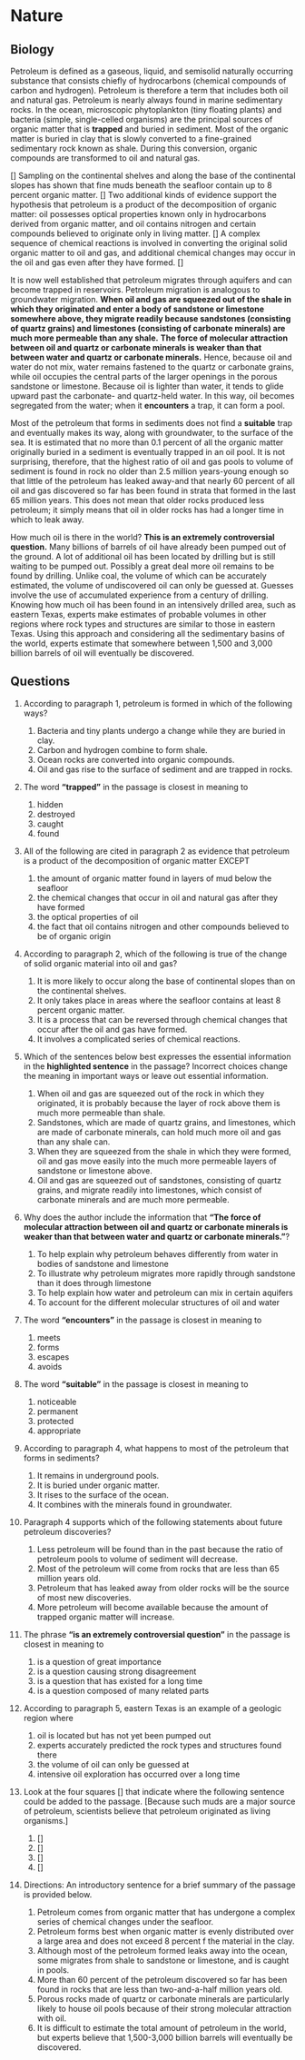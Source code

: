 # Nature
## Biology

Petroleum is defined as a gaseous, liquid, and semisolid naturally occurring substance that consists chiefly of hydrocarbons (chemical compounds of carbon and hydrogen). Petroleum is therefore a term that includes both oil and natural gas. Petroleum is nearly always found in marine sedimentary rocks. In the ocean, microscopic phytoplankton (tiny floating plants) and bacteria (simple, single-celled organisms) are the principal sources of organic matter that is **trapped** and buried in sediment. Most of the organic matter is buried in clay that is slowly converted to a fine-grained sedimentary rock known as shale. During this conversion, organic compounds are transformed to oil and natural gas.

[] Sampling on the continental shelves and along the base of the continental slopes has shown that fine muds beneath the seafloor contain up to 8 percent organic matter. [] Two additional kinds of evidence support the hypothesis that petroleum is a product of the decomposition of organic matter: oil possesses optical properties known only in hydrocarbons derived from organic matter, and oil contains nitrogen and certain compounds believed to originate only in living matter. [] A complex sequence of chemical reactions is involved in converting the original solid organic matter to oil and gas, and additional chemical changes may occur in the oil and gas even after they have formed. []

It is now well established that petroleum migrates through aquifers and can become trapped in reservoirs. Petroleum migration is analogous to groundwater migration. **When oil and gas are squeezed out of the shale in which they originated and enter a body of sandstone or limestone somewhere above, they migrate readily because sandstones (consisting of quartz grains) and limestones (consisting of carbonate minerals) are much more permeable than any shale.** **The force of molecular attraction between oil and quartz or carbonate minerals is weaker than that between water and quartz or carbonate minerals.** Hence, because oil and water do not mix, water remains fastened to the quartz or carbonate grains, while oil occupies the central parts of the larger openings in the porous sandstone or limestone. Because oil is lighter than water, it tends to glide upward past the carbonate- and quartz-held water. In this way, oil becomes segregated from the water; when it **encounters** a trap, it can form a pool.

Most of the petroleum that forms in sediments does not find a **suitable** trap and eventually makes its way, along with groundwater, to the surface of the sea. It is estimated that no more than 0.1 percent of all the organic matter originally buried in a sediment is eventually trapped in an oil pool. It is not surprising, therefore, that the highest ratio of oil and gas pools to volume of sediment is found in rock no older than 2.5 million years-young enough so that little of the petroleum has leaked away-and that nearly 60 percent of all oil and gas discovered so far has been found in strata that formed in the last 65 million years. This does not mean that older rocks produced less petroleum; it simply means that oil in older rocks has had a longer time in which to leak away.

How much oil is there in the world? **This is an extremely controversial question.** Many billions of barrels of oil have already been pumped out of the ground. A lot of additional oil has been located by drilling but is still waiting to be pumped out. Possibly a great deal more oil remains to be found by drilling. Unlike coal, the volume of which can be accurately estimated, the volume of undiscovered oil can only be guessed at. Guesses involve the use of accumulated experience from a century of drilling. Knowing how much oil has been found in an intensively drilled area, such as eastern Texas, experts make estimates of probable volumes in other regions where rock types and structures are similar to those in eastern Texas. Using this approach and considering all the sedimentary basins of the world, experts estimate that somewhere between 1,500 and 3,000 billion barrels of oil will eventually be discovered.

## Questions
1. According to paragraph 1, petroleum is formed in which of the following ways?
	1. Bacteria and tiny plants undergo a change while they are buried in clay.
	1. Carbon and hydrogen combine to form shale.
	1. Ocean rocks are converted into organic compounds.
	1. Oil and gas rise to the surface of sediment and are trapped in rocks.

2. The word **“trapped”** in the passage is closest in meaning to
	1. hidden
	1. destroyed
	1. caught
	1. found

3. All of the following are cited in paragraph 2 as evidence that petroleum is a product of the decomposition of organic matter EXCEPT
	1. the amount of organic matter found in layers of mud below the seafloor
	1. the chemical changes that occur in oil and natural gas after they have formed
	1. the optical properties of oil
	1. the fact that oil contains nitrogen and other compounds believed to be of organic origin

4. According to paragraph 2, which of the following is true of the change of solid organic material into oil and gas?
	1. It is more likely to occur along the base of continental slopes than on the continental shelves.
	1. It only takes place in areas where the seafloor contains at least 8 percent organic matter.
	1. It is a process that can be reversed through chemical changes that occur after the oil and gas have formed.
	1. It involves a complicated series of chemical reactions.

5. Which of the sentences below best expresses the essential information in the **highlighted sentence** in the passage? Incorrect choices change the meaning in important ways or leave out essential information.
	1. When oil and gas are squeezed out of the rock in which they originated, it is probably because the layer of rock above them is much more permeable than shale.
	1. Sandstones, which are made of quartz grains, and limestones, which are made of carbonate minerals, can hold much more oil and gas than any shale can.
	1. When they are squeezed from the shale in which they were formed, oil and gas move easily into the much more permeable layers of sandstone or limestone above.
	1. Oil and gas are squeezed out of sandstones, consisting of quartz grains, and migrate readily into limestones, which consist of carbonate minerals and are much more permeable.

6. Why does the author include the information that **“The force of molecular attraction between oil and quartz or carbonate minerals is weaker than that between water and quartz or carbonate minerals.”**?
	1. To help explain why petroleum behaves differently from water in bodies of sandstone and limestone
	1. To illustrate why petroleum migrates more rapidly through sandstone than it does through limestone
	1. To help explain how water and petroleum can mix in certain aquifers
	1. To account for the different molecular structures of oil and water

7. The word **“encounters”** in the passage is closest in meaning to
	1. meets
	1. forms
	1. escapes
	1. avoids

8. The word **“suitable”** in the passage is closest in meaning to
	1. noticeable
	1. permanent
	1. protected
	1. appropriate

9. According to paragraph 4, what happens to most of the petroleum that forms in sediments?
	1. It remains in underground pools.
	1. It is buried under organic matter.
	1. It rises to the surface of the ocean.
	1. It combines with the minerals found in groundwater.

10. Paragraph 4 supports which of the following statements about future petroleum discoveries?
	1. Less petroleum will be found than in the past because the ratio of petroleum pools to volume of sediment will decrease.
	1. Most of the petroleum will come from rocks that are less than 65 million years old.
	1. Petroleum that has leaked away from older rocks will be the source of most new discoveries.
	1. More petroleum will become available because the amount of trapped organic matter will increase.

11. The phrase **“is an extremely controversial question”** in the passage is closest in meaning to
	1. is a question of great importance
	1. is a question causing strong disagreement
	1. is a question that has existed for a long time
	1. is a question composed of many related parts

12. According to paragraph 5, eastern Texas is an example of a geologic region where
	1. oil is located but has not yet been pumped out
	1. experts accurately predicted the rock types and structures found there
	1. the volume of oil can only be guessed at
	1. intensive oil exploration has occurred over a long time

13. Look at the four squares [] that indicate where the following sentence could be added to the passage. [Because such muds are a major source of petroleum, scientists believe that petroleum originated as living organisms.]
	1. []
	1. []
	1. []
	1. []

14. Directions: An introductory sentence for a brief summary of the passage is provided below.
	1. Petroleum comes from organic matter that has undergone a complex series of chemical changes under the seafloor.
	1. Petroleum forms best when organic matter is evenly distributed over a large area and does not exceed 8 percent f the material in the clay.
	1. Although most of the petroleum formed leaks away into the ocean, some migrates from shale to sandstone or limestone, and is caught in pools.
	1. More than 60 percent of the petroleum discovered so far has been found in rocks that are less than two-and-a-half million years old.
	1. Porous rocks made of quartz or carbonate minerals are particularly likely to house oil pools because of their strong molecular attraction with oil.
	1. It is difficult to estimate the total amount of petroleum in the world, but experts believe that 1,500-3,000 billion barrels will eventually be discovered.